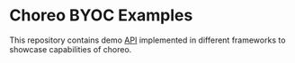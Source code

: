 # Choreo BYOC Examples

This repository contains demo [API](openapi.yaml) implemented in different frameworks to showcase capabilities of choreo.
